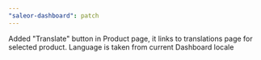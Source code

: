 ```yaml
---
"saleor-dashboard": patch
---
```


Added "Translate" button in Product page, it links to translations page for selected product. Language is taken from current Dashboard locale
